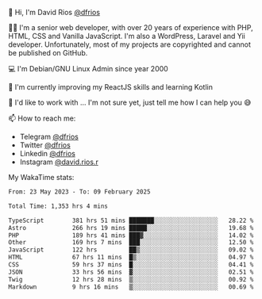 👋 Hi, I'm David Rios [@dfrios](https://github.com/dfrios)

👨‍💻 I'm a senior web developer, with over 20 years of experience with PHP, HTML, CSS and Vanilla JavaScript. I'm also a WordPress, Laravel and Yii developer. Unfortunately, most of my projects are copyrighted and cannot be published on GitHub.

💻 I'm Debian/GNU Linux Admin since year 2000

🌱 I'm currently improving my ReactJS skills and learning Kotlin

💞️ I'd like to work with ... I'm not sure yet, just tell me how I can help you 😅


📫 How to reach me:
* Telegram [@dfrios](https://t.me/dfrios)
* Twitter [@dfrios](https://twitter.com/dfrios)
* Linkedin [@dfrios](https://linkedin.com/in/dfrios)
* Instagram [@david.rios.r](https://instagram.com/david.rios.r)



My WakaTime stats:
<!--START_SECTION:waka-->

```txt
From: 23 May 2023 - To: 09 February 2025

Total Time: 1,353 hrs 4 mins

TypeScript        381 hrs 51 mins ███████░░░░░░░░░░░░░░░░░░   28.22 %
Astro             266 hrs 19 mins █████░░░░░░░░░░░░░░░░░░░░   19.68 %
PHP               189 hrs 41 mins ███▓░░░░░░░░░░░░░░░░░░░░░   14.02 %
Other             169 hrs 7 mins  ███░░░░░░░░░░░░░░░░░░░░░░   12.50 %
JavaScript        122 hrs         ██▒░░░░░░░░░░░░░░░░░░░░░░   09.02 %
HTML              67 hrs 11 mins  █▒░░░░░░░░░░░░░░░░░░░░░░░   04.97 %
CSS               59 hrs 37 mins  █░░░░░░░░░░░░░░░░░░░░░░░░   04.41 %
JSON              33 hrs 56 mins  ▓░░░░░░░░░░░░░░░░░░░░░░░░   02.51 %
Twig              12 hrs 28 mins  ▒░░░░░░░░░░░░░░░░░░░░░░░░   00.92 %
Markdown          9 hrs 16 mins   ▒░░░░░░░░░░░░░░░░░░░░░░░░   00.69 %
```

<!--END_SECTION:waka-->
